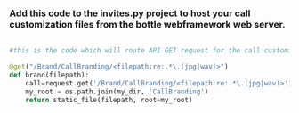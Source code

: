 ### Add this code to the invites.py project to host your call customization files from the bottle webframework web server.  
```python

#this is the code which will route API GET request for the call customization files for CMS.  API Sends http://14.49.18.252:8080/Brand/CallBranding

@get("/Brand/CallBranding/<filepath:re:.*\.(jpg|wav)>")
def brand(filepath):
    call=request.get('/Brand/CallBranding/<filepath:re:.*\.(jpg|wav)>')
    my_root = os.path.join(my_dir, 'CallBranding')
    return static_file(filepath, root=my_root)
```
